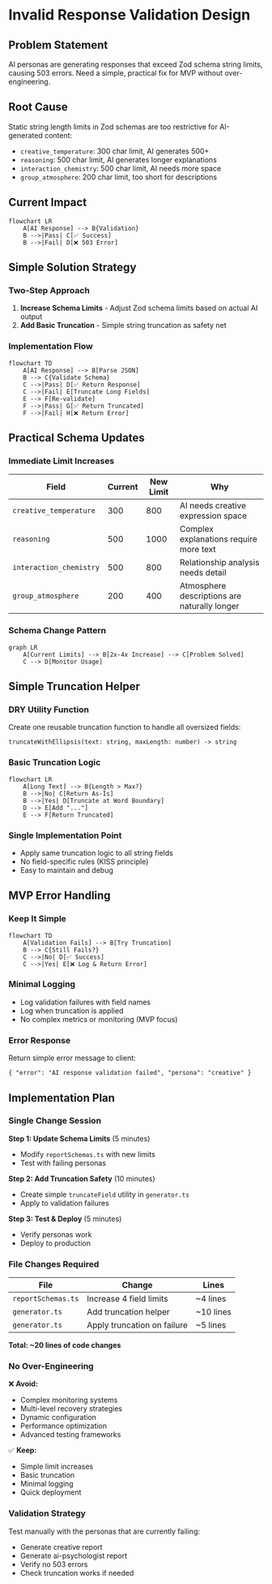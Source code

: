 # Invalid Response Validation Design

## Problem Statement

AI personas are generating responses that exceed Zod schema string limits, causing 503 errors. Need a simple, practical fix for MVP without over-engineering.

## Root Cause

Static string length limits in Zod schemas are too restrictive for AI-generated content:
- `creative_temperature`: 300 char limit, AI generates 500+
- `reasoning`: 500 char limit, AI generates longer explanations
- `interaction_chemistry`: 500 char limit, AI needs more space
- `group_atmosphere`: 200 char limit, too short for descriptions

## Current Impact

```mermaid
flowchart LR
    A[AI Response] --> B{Validation}
    B -->|Pass| C[✅ Success]
    B -->|Fail| D[❌ 503 Error]
```

## Simple Solution Strategy

### Two-Step Approach

1. **Increase Schema Limits** - Adjust Zod schema limits based on actual AI output
2. **Add Basic Truncation** - Simple string truncation as safety net

### Implementation Flow

```mermaid
flowchart TD
    A[AI Response] --> B[Parse JSON]
    B --> C{Validate Schema}
    C -->|Pass| D[✅ Return Response]
    C -->|Fail| E[Truncate Long Fields]
    E --> F[Re-validate]
    F -->|Pass| G[✅ Return Truncated]
    F -->|Fail| H[❌ Return Error]
```

## Practical Schema Updates

### Immediate Limit Increases

| Field | Current | New Limit | Why |
|---|---|---|---|
| `creative_temperature` | 300 | 800 | AI needs creative expression space |
| `reasoning` | 500 | 1000 | Complex explanations require more text |
| `interaction_chemistry` | 500 | 800 | Relationship analysis needs detail |
| `group_atmosphere` | 200 | 400 | Atmosphere descriptions are naturally longer |

### Schema Change Pattern

```mermaid
graph LR
    A[Current Limits] --> B[2x-4x Increase] --> C[Problem Solved]
    C --> D[Monitor Usage]
```

## Simple Truncation Helper

### DRY Utility Function

Create one reusable truncation function to handle all oversized fields:

```
truncateWithEllipsis(text: string, maxLength: number) -> string
```

### Basic Truncation Logic

```mermaid
flowchart LR
    A[Long Text] --> B{Length > Max?}
    B -->|No| C[Return As-Is]
    B -->|Yes| D[Truncate at Word Boundary]
    D --> E[Add "..."]
    E --> F[Return Truncated]
```

### Single Implementation Point

- Apply same truncation logic to all string fields
- No field-specific rules (KISS principle)
- Easy to maintain and debug

## MVP Error Handling

### Keep It Simple

```mermaid
flowchart TD
    A[Validation Fails] --> B[Try Truncation]
    B --> C{Still Fails?}
    C -->|No| D[✅ Success]
    C -->|Yes| E[❌ Log & Return Error]
```

### Minimal Logging

- Log validation failures with field names
- Log when truncation is applied
- No complex metrics or monitoring (MVP focus)

### Error Response

Return simple error message to client:
```
{ "error": "AI response validation failed", "persona": "creative" }
```

## Implementation Plan

### Single Change Session

**Step 1: Update Schema Limits** (5 minutes)
- Modify `reportSchemas.ts` with new limits
- Test with failing personas

**Step 2: Add Truncation Safety** (10 minutes)
- Create simple `truncateField` utility in `generator.ts`
- Apply to validation failures

**Step 3: Test & Deploy** (5 minutes)
- Verify personas work
- Deploy to production

### File Changes Required

| File | Change | Lines |
|---|---|---|
| `reportSchemas.ts` | Increase 4 field limits | ~4 lines |
| `generator.ts` | Add truncation helper | ~10 lines |
| `generator.ts` | Apply truncation on failure | ~5 lines |

**Total: ~20 lines of code changes**

### No Over-Engineering

❌ **Avoid:**
- Complex monitoring systems
- Multi-level recovery strategies  
- Dynamic configuration
- Performance optimization
- Advanced testing frameworks

✅ **Keep:**
- Simple limit increases
- Basic truncation
- Minimal logging
- Quick deployment

### Validation Strategy

Test manually with the personas that are currently failing:
- Generate creative report
- Generate ai-psychologist report
- Verify no 503 errors
- Check truncation works if needed